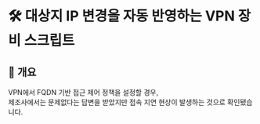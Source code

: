 # 🛠️ 대상지 IP 변경을 자동 반영하는 VPN 장비 스크립트 

## 📝 개요
VPN에서 FQDN 기반 접근 제어 정책을 설정할 경우,  
제조사에서는 문제없다는 답변을 받았지만 접속 지연 현상이 발생하는 것으로 확인됐습니다.

